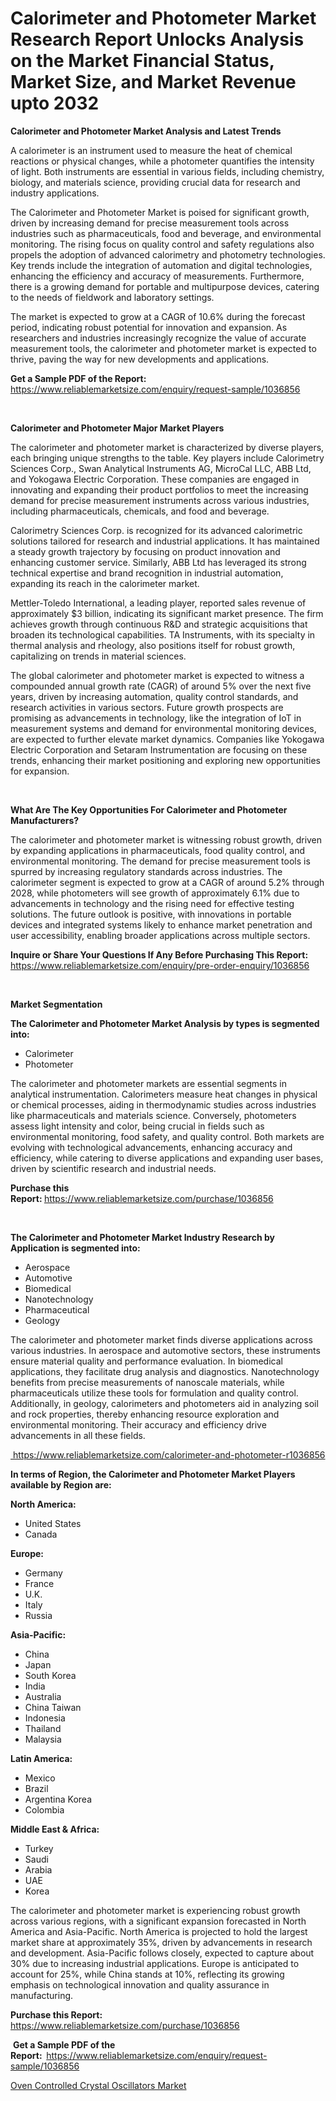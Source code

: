 <p><h1>Calorimeter and Photometer Market Research Report Unlocks Analysis on the Market Financial Status, Market Size, and Market Revenue upto 2032</h1></p><p><strong>Calorimeter and Photometer Market Analysis and Latest Trends</strong></p>
<p><p>A calorimeter is an instrument used to measure the heat of chemical reactions or physical changes, while a photometer quantifies the intensity of light. Both instruments are essential in various fields, including chemistry, biology, and materials science, providing crucial data for research and industry applications.</p><p>The Calorimeter and Photometer Market is poised for significant growth, driven by increasing demand for precise measurement tools across industries such as pharmaceuticals, food and beverage, and environmental monitoring. The rising focus on quality control and safety regulations also propels the adoption of advanced calorimetry and photometry technologies. Key trends include the integration of automation and digital technologies, enhancing the efficiency and accuracy of measurements. Furthermore, there is a growing demand for portable and multipurpose devices, catering to the needs of fieldwork and laboratory settings.</p><p>The market is expected to grow at a CAGR of 10.6% during the forecast period, indicating robust potential for innovation and expansion. As researchers and industries increasingly recognize the value of accurate measurement tools, the calorimeter and photometer market is expected to thrive, paving the way for new developments and applications.</p></p>
<p><strong>Get a Sample PDF of the Report:&nbsp;</strong> <a href="https://www.reliablemarketsize.com/enquiry/request-sample/1036856?utm_campaign=3382&utm_medium=2&utm_source=Github&utm_content=ia&utm_term=21032025&utm_id=calorimeter-and-photometer">https://www.reliablemarketsize.com/enquiry/request-sample/1036856</a></p>
<p>&nbsp;</p>
<p><strong>Calorimeter and Photometer Major Market Players</strong></p>
<p><p>The calorimeter and photometer market is characterized by diverse players, each bringing unique strengths to the table. Key players include Calorimetry Sciences Corp., Swan Analytical Instruments AG, MicroCal LLC, ABB Ltd, and Yokogawa Electric Corporation. These companies are engaged in innovating and expanding their product portfolios to meet the increasing demand for precise measurement instruments across various industries, including pharmaceuticals, chemicals, and food and beverage.</p><p>Calorimetry Sciences Corp. is recognized for its advanced calorimetric solutions tailored for research and industrial applications. It has maintained a steady growth trajectory by focusing on product innovation and enhancing customer service. Similarly, ABB Ltd has leveraged its strong technical expertise and brand recognition in industrial automation, expanding its reach in the calorimeter market.</p><p>Mettler-Toledo International, a leading player, reported sales revenue of approximately $3 billion, indicating its significant market presence. The firm achieves growth through continuous R&D and strategic acquisitions that broaden its technological capabilities. TA Instruments, with its specialty in thermal analysis and rheology, also positions itself for robust growth, capitalizing on trends in material sciences.</p><p>The global calorimeter and photometer market is expected to witness a compounded annual growth rate (CAGR) of around 5% over the next five years, driven by increasing automation, quality control standards, and research activities in various sectors. Future growth prospects are promising as advancements in technology, like the integration of IoT in measurement systems and demand for environmental monitoring devices, are expected to further elevate market dynamics. Companies like Yokogawa Electric Corporation and Setaram Instrumentation are focusing on these trends, enhancing their market positioning and exploring new opportunities for expansion.</p></p>
<p>&nbsp;</p>
<p><strong>What Are The Key Opportunities For Calorimeter and Photometer Manufacturers?</strong></p>
<p><p>The calorimeter and photometer market is witnessing robust growth, driven by expanding applications in pharmaceuticals, food quality control, and environmental monitoring. The demand for precise measurement tools is spurred by increasing regulatory standards across industries. The calorimeter segment is expected to grow at a CAGR of around 5.2% through 2028, while photometers will see growth of approximately 6.1% due to advancements in technology and the rising need for effective testing solutions. The future outlook is positive, with innovations in portable devices and integrated systems likely to enhance market penetration and user accessibility, enabling broader applications across multiple sectors.</p></p>
<p><strong>Inquire or Share Your Questions If Any Before Purchasing This Report:</strong> <a href="https://www.reliablemarketsize.com/enquiry/pre-order-enquiry/1036856?utm_campaign=3382&utm_medium=2&utm_source=Github&utm_content=ia&utm_term=21032025&utm_id=calorimeter-and-photometer">https://www.reliablemarketsize.com/enquiry/pre-order-enquiry/1036856</a></p>
<p>&nbsp;</p>
<p><strong>Market Segmentation</strong></p>
<p><strong>The Calorimeter and Photometer Market Analysis by types is segmented into:</strong></p>
<p><ul><li>Calorimeter</li><li>Photometer</li></ul></p>
<p><p>The calorimeter and photometer markets are essential segments in analytical instrumentation. Calorimeters measure heat changes in physical or chemical processes, aiding in thermodynamic studies across industries like pharmaceuticals and materials science. Conversely, photometers assess light intensity and color, being crucial in fields such as environmental monitoring, food safety, and quality control. Both markets are evolving with technological advancements, enhancing accuracy and efficiency, while catering to diverse applications and expanding user bases, driven by scientific research and industrial needs.</p></p>
<p><strong>Purchase this Report:&nbsp;</strong><a href="https://www.reliablemarketsize.com/purchase/1036856?utm_campaign=3382&utm_medium=2&utm_source=Github&utm_content=ia&utm_term=21032025&utm_id=calorimeter-and-photometer">https://www.reliablemarketsize.com/purchase/1036856</a></p>
<p>&nbsp;</p>
<p><strong>The Calorimeter and Photometer Market Industry Research by Application is segmented into:</strong></p>
<p><ul><li>Aerospace</li><li>Automotive</li><li>Biomedical</li><li>Nanotechnology</li><li>Pharmaceutical</li><li>Geology</li></ul></p>
<p><p>The calorimeter and photometer market finds diverse applications across various industries. In aerospace and automotive sectors, these instruments ensure material quality and performance evaluation. In biomedical applications, they facilitate drug analysis and diagnostics. Nanotechnology benefits from precise measurements of nanoscale materials, while pharmaceuticals utilize these tools for formulation and quality control. Additionally, in geology, calorimeters and photometers aid in analyzing soil and rock properties, thereby enhancing resource exploration and environmental monitoring. Their accuracy and efficiency drive advancements in all these fields.</p></p>
<p><a href="https://www.reliablemarketsize.com/calorimeter-and-photometer-r1036856?utm_campaign=3382&utm_medium=2&utm_source=Github&utm_content=ia&utm_term=21032025&utm_id=calorimeter-and-photometer">&nbsp;https://www.reliablemarketsize.com/calorimeter-and-photometer-r1036856</a></p>
<p><strong>In terms of Region, the Calorimeter and Photometer Market Players available by Region are:</strong></p>
<p>
    <p> <strong> North America: </strong>
        <ul>
            <li>United States</li>
            <li>Canada</li>
        </ul>
        </p> 
    <p> <strong> Europe: </strong>
        <ul>
            <li>Germany</li>
            <li>France</li>
            <li>U.K.</li>
            <li>Italy</li>
            <li>Russia</li>
        </ul>
        </p> 
    <p> <strong> Asia-Pacific: </strong>
        <ul>
            <li>China</li>
            <li>Japan</li>
            <li>South Korea</li>
            <li>India</li>
            <li>Australia</li>
            <li>China Taiwan</li>
            <li>Indonesia</li>
            <li>Thailand</li>
            <li>Malaysia</li>
        </ul>
        </p> 
    <p> <strong> Latin America: </strong>
        <ul>
            <li>Mexico</li>
            <li>Brazil</li>
            <li>Argentina Korea</li>
            <li>Colombia</li>
        </ul>
        </p> 
    <p> <strong> Middle East & Africa: </strong>
        <ul>
            <li>Turkey</li>
            <li>Saudi</li>
            <li>Arabia</li>
            <li>UAE</li>
            <li>Korea</li>
        </ul>
    </p>
    </p>
<p><p>The calorimeter and photometer market is experiencing robust growth across various regions, with a significant expansion forecasted in North America and Asia-Pacific. North America is projected to hold the largest market share at approximately 35%, driven by advancements in research and development. Asia-Pacific follows closely, expected to capture about 30% due to increasing industrial applications. Europe is anticipated to account for 25%, while China stands at 10%, reflecting its growing emphasis on technological innovation and quality assurance in manufacturing.</p></p>
<p><strong>Purchase this Report: </strong><a href="https://www.reliablemarketsize.com/purchase/1036856?utm_campaign=3382&utm_medium=2&utm_source=Github&utm_content=ia&utm_term=21032025&utm_id=calorimeter-and-photometer">https://www.reliablemarketsize.com/purchase/1036856</a></p>
<p>&nbsp;<strong>Get a Sample PDF of the Report:&nbsp;&nbsp;</strong><a href="https://www.reliablemarketsize.com/enquiry/request-sample/1036856?utm_campaign=3382&utm_medium=2&utm_source=Github&utm_content=ia&utm_term=21032025&utm_id=calorimeter-and-photometer">https://www.reliablemarketsize.com/enquiry/request-sample/1036856</a></p>
<p><strong></strong></p>
<p><p><a href="https://github.com/belhejmawoue/Market-Research-Report-List-1/blob/main/oven-controlled-crystal-oscillators-market.md?utm_campaign=3382&utm_medium=2&utm_source=Github&utm_content=ia&utm_term=21032025&utm_id=calorimeter-and-photometer">Oven Controlled Crystal Oscillators Market</a></p></p>
